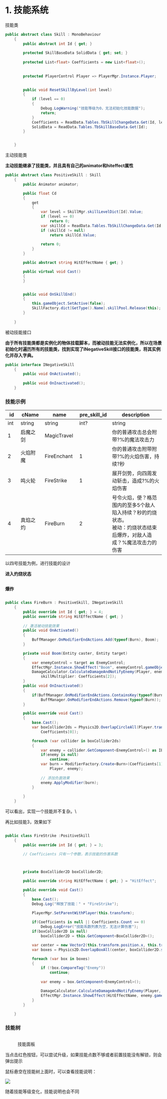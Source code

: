 # 1. 技能系统

技能类

```csharp
public abstract class Skill : MonoBehaviour 
    {
        public abstract int Id { get; }
        
        protected SkillBaseData SolidData { get; set; }
        
        protected List<float> Coefficients = new List<float>();
        
        
        protected PlayerControl Player => PlayerMgr.Instance.Player;
        

        public void ResetSkillByLevel(int level)
        {
            if (level == 0)
            {
                Debug.LogWarning("技能等级为0，无法初始化技能数据");
                return;
            }
            Coefficients = ReadData.Tables.TbSkillChangeData.Get(Id, level).SkillCoefficient;
            SolidData = ReadData.Tables.TbSkillBaseData.Get(Id);
        }


    }
```

主动技能类

**主动技能继承了技能类，并且具有自己的animator和hiteffect属性**

```csharp
public abstract class PositiveSkill : Skill
    {
        public Animator animator;

        public float Cd
        {
            get
            {
                var level = SkillMgr.skillLevelDict[Id].Value;
                if (level == 0)
                    return 0;
                var skillCd = ReadData.Tables.TbSkillChangeData.Get(Id, SkillMgr.skillLevelDict[Id]).SkillCd;
                if (skillCd != null)
                    return skillCd.Value;
                
                return 0;
            }
        }

        public abstract string HitEffectName { get; }

        public virtual void Cast()
        {
        }


        public void OnSkillEnd()
        {
            this.gameObject.SetActive(false);
            SkillFactory.dict[GetType().Name].skillPool.Release(this);
        }
        
    }
```

被动技能接口

**由于所有技能类都是实例化的物体挂载脚本，而被动技能无法实例化，所以在场景初始化时遍历所有的技能类，找到实现了INegativeSkill接口的技能类，将其实例化并存入字典。**

```csharp
public interface INegativeSkill
    {
        public void OnActivated();
        
        public void OnInactivated();
    }
```



### 技能示例

<table><thead><tr><th width="54">id</th><th width="88">cName</th><th width="112">name</th><th width="99">pre_skill_id</th><th width="406">description</th></tr></thead><tbody><tr><td>int</td><td>string</td><td>string</td><td>int?</td><td>string</td></tr><tr><td>1</td><td>启魔之剑</td><td>MagicTravel</td><td>　</td><td>你的普通攻击总会附带?%的魔法攻击力</td></tr><tr><td>2</td><td>火焰附魔</td><td>FireEnchant</td><td>1</td><td>你的普通攻击附带附带?%的火焰伤害，持续?秒</td></tr><tr><td>3</td><td>鸣火轮</td><td>FireStrike</td><td>1</td><td>展开剑势，向四周发动斩击，造成?%的火焰伤害</td></tr><tr><td>4</td><td>真焰之灼</td><td>FireBurn</td><td>2</td><td>号令火焰，使？格范围内的至多5个敌人陷入持续？秒的灼烧状态。<br>被动：灼烧状态结束后爆炸，对敌人造成？%魔法攻击力的伤害</td></tr></tbody></table>

以四号技能为例，进行技能的设计

**进入灼烧状态**

<figure><img src="../.gitbook/assets/image (2) (1) (1) (1) (1) (1).png" alt=""><figcaption></figcaption></figure>

**爆炸**

<figure><img src="../.gitbook/assets/image (1) (1) (1) (1) (1) (1) (1).png" alt=""><figcaption></figcaption></figure>

```csharp
public class FireBurn : PositiveSkill, INegativeSkill
    {
        public override int Id { get; } = 4;
        public override string HitEffectName { get; }
        
        // 激活被动技能效果
        public void OnActivated()
        {
            BuffManager.OnModifierEndActions.Add(typeof(Burn), Boom);
        }

        private void Boom(Entity caster, Entity target)
        {
            var enemyControl = target as EnemyControl;
            EffectMgr.Instance.ShowEffect("Boom", enemyControl.gameObject);
            DamageCalculator.CalculateDamageAndNotifyEnemy(Player, enemyControl, DamageType.Fire,
                skillMultiplier: Coefficients[2]);
        }
        public void OnInactivated()
        {
            if(BuffManager.OnModifierEndActions.ContainsKey(typeof(Burn)))
                BuffManager.OnModifierEndActions.Remove(typeof(Burn));
        }

        public override void Cast()
        {
            base.Cast();
            var boxCollider2ds = Physics2D.OverlapCircleAll(Player.transform.position,
                Coefficients[0]);

            foreach (var collider in boxCollider2ds)
            {
                var enemy = collider.GetComponent<EnemyControl>() as IBuffable;
                if(enemy is null)
                    continue;
                var burn = ModifierFactory.Create<Burn>(Coefficients[1], ModifierInfo.burnFrequency,
                    Player, enemy);
                
                // 添加负面效果
                enemy.ApplyModifier(burn);
            }
            
        }
    }
```

可以看出，实现一个技能并不复杂。\


再比如技能3，效果如下

<figure><img src="../.gitbook/assets/image (3) (1) (1) (1).png" alt=""><figcaption></figcaption></figure>

```csharp
public class FireStrike :PositiveSkill
    {
        public override int Id { get; } = 3;

        // Coefficients 只有一个参数，表示技能的伤害系数
        


        private BoxCollider2D boxCollider2D;

        public override string HitEffectName { get; } = "HitEffect";

        public override void Cast()
        {
            base.Cast();
            Debug.Log("释放了技能：" + "FireStrike");

            PlayerMgr.SetParentWithPlayer(this.transform);
            
            if(Coefficients is null || Coefficients.Count == 0)
                Debug.LogError("技能系数列表为空，无法计算伤害");
            if(boxCollider2D is null)
                boxCollider2D = this.GetComponent<BoxCollider2D>();

            var center = new Vector2(this.transform.position.x, this.transform.position.y);
            var boxes = Physics2D.OverlapBoxAll(center, boxCollider2D.size, 0);

            foreach (var box in boxes)
            {
                if (!box.CompareTag("Enemy"))
                    continue;
                
                var enemy = box.GetComponent<EnemyControl>();

                DamageCalculator.CalculateDamageAndNotifyEnemy(Player, enemy, DamageType.Fire, skillMultiplier: Coefficients[0]);
                EffectMgr.Instance.ShowEffect(HitEffectName, enemy.gameObject);
            }
        }
        
    }
```



### 技能树

<figure><img src="../.gitbook/assets/image (4) (1) (1).png" alt=""><figcaption><p>技能面板</p></figcaption></figure>

当点击红色按钮，可以尝试升级，如果技能点数不够或者前置技能没有解锁，则会弹出提示

鼠标悬空在技能树上面时，可以查看技能说明：

![](<../.gitbook/assets/image (5) (1) (1).png>)

随着技能等级变化，技能说明也会不同

